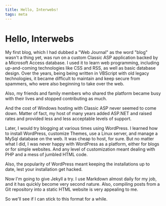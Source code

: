 ```yaml
---
title: Hello, Interwebs!
tags: meta
---
```


# Hello, Interwebs

My first blog, which I had dubbed a "Web Journal" as the word "blog" wasn't
a thing yet, was run on a custom Classic ASP application backed by a Microsoft
Access database. I used it to learn web programming, including up-and-coming
technologies like CSS and RSS, as well as basic database design. Over the
years, being being written in VBScript with old legacy technologies, it became
difficult to maintain and keep secure from spammers, who were also beginning
to take over the web.

Also, my friends and family members who shared the platform became busy with
their lives and stopped contributing as much.

And the cost of Windows hosting with Classic ASP never seemed to come down.
Matter of fact, my host of many years added ASP.NET and raised rates and
provided less and less acceptable levels of support.

Later, I would try blogging at various times using WordPress. I learned how to
install WordPress, customize Themes, use a Linux server, and manage a MySql
database on the web. It was cheap to host, for sure. But no matter what I did,
I was never happy with WordPress as a platform, either for blogs or for simple
websites. And any level of customization meant dealing with PHP and a mess
of jumbled HTML code.

Also, the popularity of WordPress meant keeping the installations up to date,
lest your installation get hacked.

Now I'm going to give Jekyll a try. I use Markdown almost daily for my job, and
it has quickly become very second nature. Also, compiling posts from a Git
repository into a static HTML website is very appealing to me.

So we'll see if I can stick to this format for a while.

